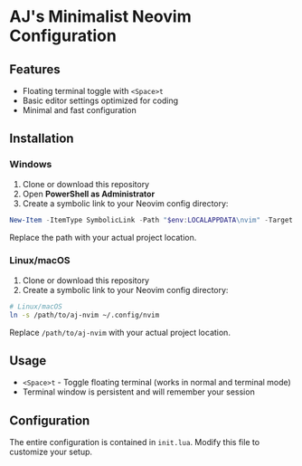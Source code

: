 # AJ's Minimalist Neovim Configuration


## Features

- Floating terminal toggle with `<Space>t`
- Basic editor settings optimized for coding
- Minimal and fast configuration

## Installation

### Windows

1. Clone or download this repository
2. Open **PowerShell as Administrator**
3. Create a symbolic link to your Neovim config directory:

```powershell
New-Item -ItemType SymbolicLink -Path "$env:LOCALAPPDATA\nvim" -Target "path\to\aj-nvim"
```

Replace the path with your actual project location.

### Linux/macOS

1. Clone or download this repository
2. Create a symbolic link to your Neovim config directory:

```bash
# Linux/macOS
ln -s /path/to/aj-nvim ~/.config/nvim
```

Replace `/path/to/aj-nvim` with your actual project location.

## Usage

- `<Space>t` - Toggle floating terminal (works in normal and terminal mode)
- Terminal window is persistent and will remember your session

## Configuration

The entire configuration is contained in `init.lua`. Modify this file to customize your setup.
